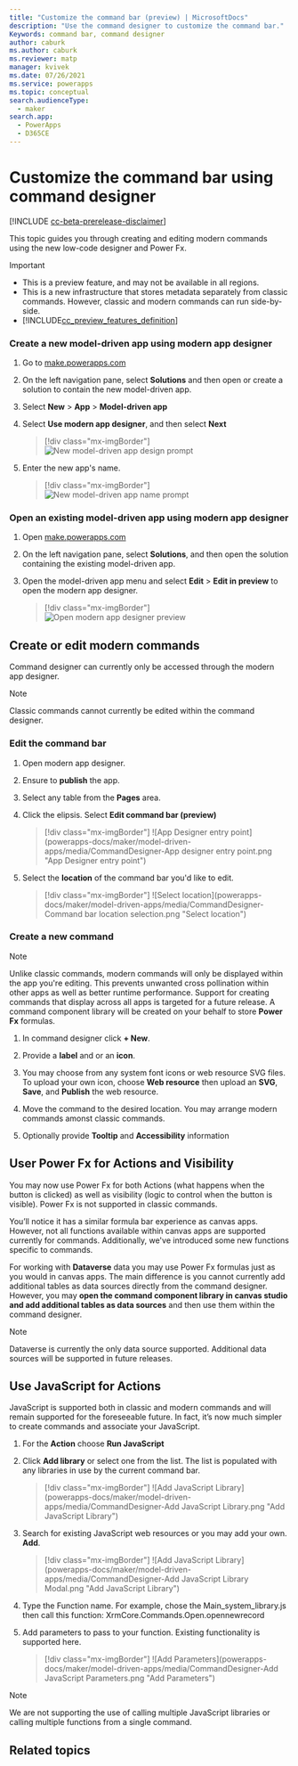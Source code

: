 ```yaml
---
title: "Customize the command bar (preview) | MicrosoftDocs"
description: "Use the command designer to customize the command bar."
Keywords: command bar, command designer
author: caburk
ms.author: caburk
ms.reviewer: matp
manager: kvivek
ms.date: 07/26/2021
ms.service: powerapps
ms.topic: conceptual
search.audienceType: 
  - maker
search.app: 
  - PowerApps
  - D365CE
---
```


# Customize the command bar using command designer

[!INCLUDE [cc-beta-prerelease-disclaimer](../../includes/cc-beta-prerelease-disclaimer.md)]

This topic guides you through creating and editing modern commands using the new low-code designer and Power Fx.

  > [!IMPORTANT]
  > - This is a preview feature, and may not be available in all regions.
  > - This is a new infrastructure that stores metadata separately from classic commands. However, classic and modern commands can run side-by-side.
  > - [!INCLUDE[cc_preview_features_definition](../../includes/cc-preview-features-definition.md)]
  
 ### Create a new model-driven app using modern app designer

1. Go to [make.powerapps.com](https://make.powerapps.com/?cds-app-module-designer.isCustomPageEnabled=true)

1. On the left navigation pane, select **Solutions** and then open or create a solution to contain the new model-driven app.

1. Select **New** > **App** > **Model-driven app**

1. Select **Use modern app designer**, and then select **Next**

    > [!div class="mx-imgBorder"]
    > ![New model-driven app design prompt](media/add-page-to-model-app/solution-explorer-new-model-app-designer-prompt.png "New model-driven app design prompt")

1. Enter the new app's name.

    > [!div class="mx-imgBorder"]
    > ![New model-driven app name prompt](media/add-page-to-model-app/app-designer-name-prompt.png "New model-driven app name prompt")

### Open an existing model-driven app using modern app designer

1. Open [make.powerapps.com](https://make.powerapps.com/?cds-app-module-designer.isCustomPageEnabled=true)

1. On the left navigation pane, select **Solutions**, and then open the solution containing the existing model-driven app.

1. Open the model-driven app menu and select **Edit** > **Edit in preview** to open the modern app designer.

    > [!div class="mx-imgBorder"]
    > ![Open modern app designer preview](media/add-page-to-model-app/open-modern-app-designer-preview.png "Open modern app designer preview")
    
## Create or edit modern commands

Command designer can currently only be accessed through the modern app designer.

 > [!NOTE]
 > Classic commands cannot currently be edited within the command designer. 
 
 ### Edit the command bar
 
 1. Open modern app designer.
 
 1. Ensure to **publish** the app.
 
 1. Select any table from the **Pages** area.
 
 1. Click the elipsis. Select **Edit command bar (preview)** 
    > [!div class="mx-imgBorder"]
    > ![App Designer entry point](powerapps-docs/maker/model-driven-apps/media/CommandDesigner-App designer entry point.png "App Designer entry point")
 
 1. Select the **location** of the command bar you'd like to edit.
    > [!div class="mx-imgBorder"]
    > ![Select location](powerapps-docs/maker/model-driven-apps/media/CommandDesigner-Command bar location selection.png "Select location")
  
 ### Create a new command
 > [!NOTE]
 > Unlike classic commands, modern commands will only be displayed within the app you're editing. This prevents unwanted cross pollination within other apps as well as better runtime performance. Support for creating commands that display across all apps is targeted for a future release. 
 > A command component library will be created on your behalf to store **Power Fx** formulas.
 
 1. In command designer click **+ New**.
 
 1. Provide a **label** and or an **icon**.
 
 1. You may choose from any system font icons or web resource SVG files. To upload your own icon, choose **Web resource** then upload an **SVG**, **Save**, and **Publish** the web resource. 
 
 1. Move the command to the desired location. You may arrange modern commands amonst classic commands.
 
 1. Optionally provide **Tooltip** and **Accessibility** information
 
 
 ## User Power Fx for Actions and Visibility
 You may now use Power Fx for both Actions (what happens when the button is clicked) as well as visibility (logic to control when the button is visible). Power Fx is not supported in classic commands. 
 
 You’ll notice it has a similar formula bar experience as canvas apps. However, not all functions available within canvas apps are supported currently for commands. Additionally, we've introduced some new functions specific to commands.
 
 For working with **Dataverse** data you may use Power Fx formulas just as you would in canvas apps. The main difference is you cannot currently add additional tables as data sources directly from the command designer. However, you may **open the command component library in canvas studio and add additional tables as data sources** and then use them within the command designer. 
  > [!NOTE]
  > Dataverse is currently the only data source supported. Additional data sources will be supported in future releases. 
  
  ## Use JavaScript for Actions
  JavaScript is supported both in classic and modern commands and will remain supported for the foreseeable future. In fact, it’s now much simpler to create commands and associate your JavaScript. 
  
1.	For the **Action** choose **Run JavaScript**

2.	Click **Add library** or select one from the list. The list is populated with any libraries in use by the current command bar. 
 
    > [!div class="mx-imgBorder"]
    > ![Add JavaScript Library](powerapps-docs/maker/model-driven-apps/media/CommandDesigner-Add JavaScript Library.png "Add JavaScript Library")

3.	Search for existing JavaScript web resources or you may add your own. **Add**.

    > [!div class="mx-imgBorder"]
    > ![Add JavaScript Library](powerapps-docs/maker/model-driven-apps/media/CommandDesigner-Add JavaScript Library Modal.png "Add JavaScript Library")
 
4.	Type the Function name.	For example, chose the Main_system_library.js then call this function: XrmCore.Commands.Open.opennewrecord

6.	Add parameters to pass to your function. Existing functionality is supported here. 

    > [!div class="mx-imgBorder"]
    > ![Add Parameters](powerapps-docs/maker/model-driven-apps/media/CommandDesigner-Add JavaScript Parameters.png "Add Parameters")
 
  > [!NOTE] 
  > We are not supporting the use of calling multiple JavaScript libraries or calling multiple functions from a single command.
  
  
  ## Related topics
